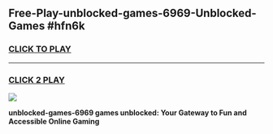 
## Free-Play-unblocked-games-6969-Unblocked-Games #hfn6k
<h3>
<a href="https://news.freeplayer.one?title=unblocked-games-6969&ref=8M">CLICK TO PLAY</a></h3>
<hr>

<h3>
<a href="https://news.freeplayer.one?title=unblocked-games-6969&ref=8M">CLICK 2 PLAY</a>
  
</h3>

<a href="https://news.freeplayer.one?title=unblocked-games-6969&ref=8M"><img src="https://clearcache.store/games.png"></a>


**unblocked-games-6969 games unblocked: Your Gateway to Fun and Accessible Online Gaming**
